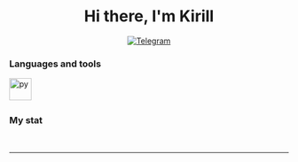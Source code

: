 <div id="header" align="center">
    <h1>Hi there, I'm  Kirill </h1>
</div>

<div id="socials" align="center">

  <a href="https://t.me/probsiks">
    <img src="https://img.shields.io/badge/Telegram-blue?style=for-the-badge&logo=telegram&logoColor=white" alt="Telegram"/>
  </a>
</div>



### Languages and tools

<img src="https://cdn.jsdelivr.net/gh/devicons/devicon/icons/python/python-original.svg" title="py" width="40" height="40"/>&nbsp;


### My stat

<div id="stat" align="center">
    <img src="https://github-profile-summary-cards.vercel.app/api/cards/profile-details?username=PythonBackup&theme=github_dark" alt=""/>
    <img src="https://github-profile-summary-cards.vercel.app/api/cards/most-commit-language?username=PythonBackup&theme=github_dark" alt=""/>
     <img src="https://github-profile-summary-cards.vercel.app/api/cards/stats?username=PythonBackup&theme=github_dark" alt=""/>
</div>

---
